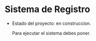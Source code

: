 <h1> Sistema de Registro</h1>

- Estado del proyecto: en construccion.



  Para ejecutar el sistema debes poner.
